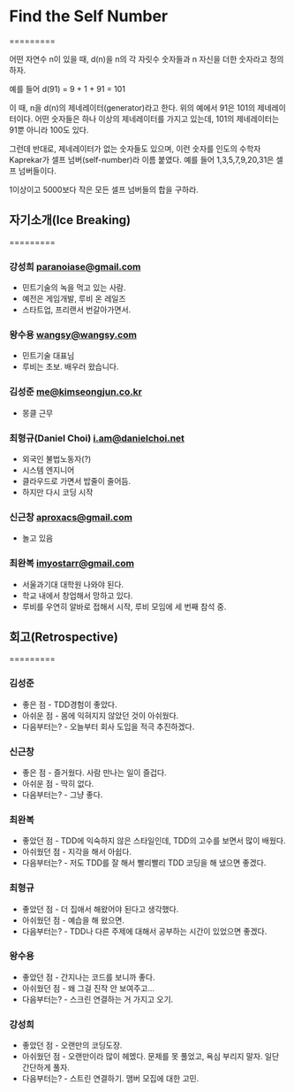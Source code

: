 # Find the Self Number
=========

어떤 자연수 n이 있을 때, d(n)을 n의 각 자릿수 숫자들과 n 자신을 더한 숫자라고 정의하자.

예를 들어 d(91) = 9 + 1 + 91 = 101

이 때, n을 d(n)의 제네레이터(generator)라고 한다. 위의 예에서 91은 101의 제네레이터이다.
어떤 숫자들은 하나 이상의 제네레이터를 가지고 있는데, 101의 제네레이터는 91뿐 아니라 100도 있다.

그런데 반대로, 제네레이터가 없는 숫자들도 있으며, 이런 숫자를 인도의 수학자 Kaprekar가
셀프 넘버(self-number)라 이름 붙였다. 예를 들어 1,3,5,7,9,20,31은 셀프 넘버들이다.

1이상이고 5000보다 작은 모든 셀프 넘버들의 합을 구하라.


## 자기소개(Ice Breaking)
=========
### 강성희 paranoiase@gmail.com
  * 민트기술의 녹을 먹고 있는 사람.
  * 예전은 게임개발, 루비 온 레일즈
  * 스타트업, 프리랜서 번갈아가면서.

### 왕수용 wangsy@wangsy.com
  * 민트기술 대표님
  * 루비는 초보. 배우러 왔습니다.

### 김성준 me@kimseongjun.co.kr
  * 몽클 근무

### 최형규(Daniel Choi) i.am@danielchoi.net
  * 외국인 불법노동자(?)
  * 시스템 엔지니어
  * 클라우드로 가면서 밥줄이 줄어듬.
  * 하지만 다시 코딩 시작

### 신근창 aproxacs@gmail.com
  * 놀고 있음

### 최완복 imyostarr@gmail.com
 * 서울과기대 대학원 나와야 된다.
 * 학교 내에서 창업해서 망하고 있다.
 * 루비를 우연히 알바로 접해서 시작, 루비 모임에 세 번째 참석 중.


## 회고(Retrospective)
=========

### 김성준
 * 좋은 점 - TDD경험이 좋았다.
 * 아쉬운 점 - 몸에 익혀지지 않았던 것이 아쉬웠다.
 * 다음부터는? - 오늘부터 회사 도입을 적극 추진하겠다.

### 신근창
 * 좋은 점 - 즐거웠다. 사람 만나는 일이 즐겁다.
 * 아쉬운 점 - 딱히 없다.
 * 다음부터는? - 그냥 좋다.

### 최완복
 * 좋았던 점 - TDD에 익숙하지 않은 스타일인데, TDD의 고수를 보면서 많이 배웠다.
 * 아쉬웠던 점 - 지각을 해서 아쉽다.
 * 다음부터는? - 저도 TDD를 잘 해서 빨리빨리 TDD 코딩을 해 냈으면 좋겠다.

### 최형규
 * 좋았던 점 - 더 집애서 해왔어야 된다고 생각했다.
 * 아쉬웠던 점 - 예습을 해 왔으면.
 * 다음부터는? - TDD나 다른 주제에 대해서 공부하는 시간이 있었으면 좋겠다.

### 왕수용
 * 좋았던 점 - 간지나는 코드를 보니까 좋다.
 * 아쉬웠던 점 - 왜 그걸 진작 안 보여주고...
 * 다음부터는? - 스크린 연결하는 거 가지고 오기.

### 강성희
 * 좋았던 점 - 오랜만의 코딩도장.
 * 아쉬웠던 점 - 오랜만이라 많이 헤멨다. 문제를 못 풀었고, 욕심 부리지 말자. 일단 간단하게 풀자.
 * 다음부터는? - 스트린 연결하기. 맴버 모집에 대한 고민.

